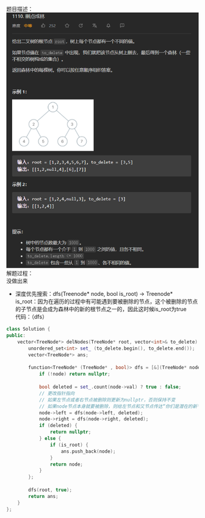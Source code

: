 题目描述：  
![image](/basicaldatastructure/binary_tree/image/image55.png)  
解题过程：  
没做出来  
- 深度优先搜索：dfs(Treenode* node, bool is_root) → Treenode*  
is_root：因为在遍历的过程中有可能遇到要被删除的节点，这个被删除的节点的子节点是会成为森林中的新的根节点之一的，因此这时候is_root为true  
代码：（dfs）  
```cpp
class Solution {
public:
    vector<TreeNode*> delNodes(TreeNode* root, vector<int>& to_delete) {
        unordered_set<int> set_ (to_delete.begin(), to_delete.end());
        vector<TreeNode*> ans;

        function<TreeNode* (TreeNode* , bool)> dfs = [&](TreeNode* node, bool is_root) -> TreeNode* {
            if (!node) return nullptr;

            bool deleted = set_.count(node->val) ? true : false;
            // 更改指针指向
            // 如果左节点或者右节点被删除则更新为nullptr，否则保持不变
            // 如果node节点本身就要被删除，则给左节点和又节点传达“你们是潜在的新节点的信息”
            node->left = dfs(node->left, deleted);
            node->right = dfs(node->right, deleted);
            if (deleted) {
                return nullptr;
            } else {
                if (is_root) {
                    ans.push_back(node);
                }
                return node;
            }
        };

        dfs(root, true);
        return ans;
    }
};
```